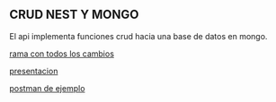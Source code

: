 ## CRUD NEST Y MONGO

El api implementa funciones crud hacia una base de datos en mongo.

[rama con todos los cambios](https://github.com/BOTOOM/nest-mongo-crud/tree/mongoPrueba)

[presentacion](https://botoom.github.io/slides/nest)

[postman de ejemplo](https://documenter.getpostman.com/view/6921851/TVmMewTq)